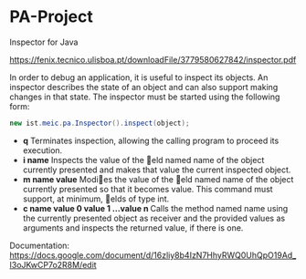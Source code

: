 PA-Project
==========

Inspector for Java

https://fenix.tecnico.ulisboa.pt/downloadFile/3779580627842/inspector.pdf

In order to debug an application, it is useful to inspect its objects. An inspector describes the state of an object
and can also support making changes in that state.
The inspector must be started using the following form:
<br>
```java
new ist.meic.pa.Inspector().inspect(object);
```


<ul>
<li><b>q</b> Terminates inspection, allowing the calling program to proceed its execution. </li>
<li><b>i name</b> Inspects the value of the eld named name of the object currently presented and makes that value
the current inspected object.</li>
<li><b>m name value</b> Modies the value of the eld named name of the object currently presented so that it
becomes value. This command must support, at minimum, elds of type int.</li>
<li><b>c name value 0 value 1 ...value n </b> Calls the method named name using the currently presented object
as receiver and the provided values as arguments and inspects the returned value, if there is one.</li>
  </ul>

Documentation:<br>
https://docs.google.com/document/d/16zliy8b4IzN7HhyRWQ0UhQpO19Ad_I3oJKwCP7o2R8M/edit
